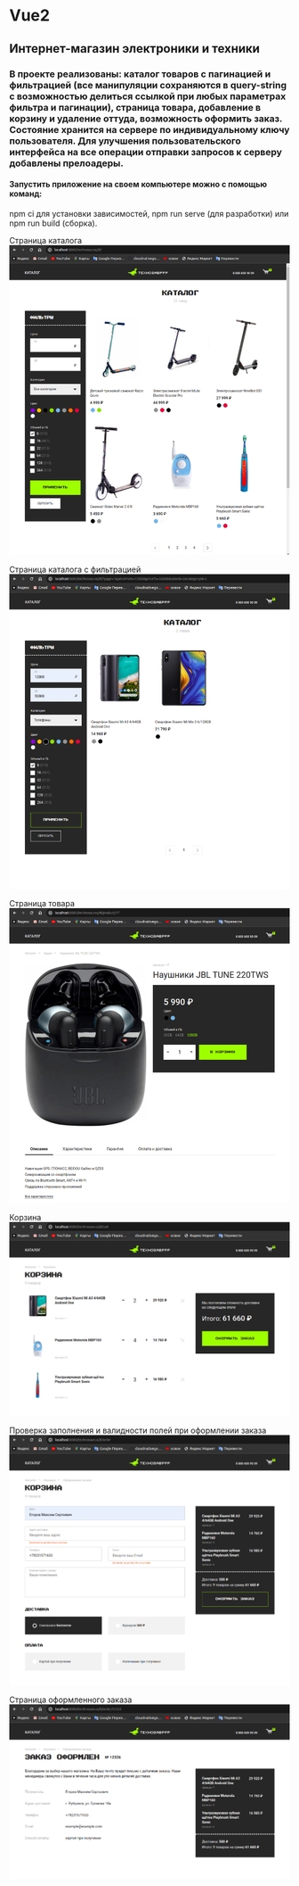 # Vue2

## Интернет-магазин электроники и техники
### В проекте реализованы: каталог товаров с пагинацией и фильтрацией (все манипуляции сохраняются в query-string с возможностью делиться ссылкой при любых параметрах фильтра и пагинации), страница товара, добавление в корзину и удаление оттуда, возможность оформить заказ. Состояние хранится на сервере по индивидуальному ключу пользователя. Для улучшения пользовательского интерфейса на все операции отправки запросов к серверу добавлены прелоадеры.
#### Запустить приложение на своем компьютере можно с помощью команд:
npm ci для установки зависимостей,
npm run serve (для разработки) или npm run build (сборка).

Страница каталога
![Каталог](https://github.com/4Avelon4/content/blob/main/technosaurus_page-main.png)

Страница каталога с фильтрацией
![Фильтр](https://github.com/4Avelon4/content/blob/main/technosaurus_page-main_filter.png)

Страница товара
![Товар](https://github.com/4Avelon4/content/blob/main/technosaurus_page-product.png)

Корзина
![Корзина](https://github.com/4Avelon4/content/blob/main/technosaurus_page-cart.png)

Проверка заполнения и валидности полей при оформлении заказа
![Ошибки в оформлении заказа](https://github.com/4Avelon4/content/blob/main/technosaurus_page-order.png)

Страница оформленного заказа
![Оформленный заказ](https://github.com/4Avelon4/content/blob/main/technosaurus_page-order-info.png)

